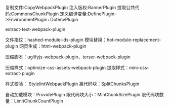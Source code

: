 




复制文件:CopyWebpackPlugin
注入版权:BannerPlugin
提取公共代码:CommonsChunkPlugin
定义编译变量:DefinePlugin->EnvironmentPlugin+DotenvPlugin


extract-text-webpack-plugin

文件指纹：hashed-module-ids-plugin
模块替换：hot-module-replacement-plugin
网页生成：html-webpack-plugin

压缩脚本：uglifyjs-webpack-plugin、terser-webpack-plugin

压缩样式：optimize-css-assets-webpack-plugin
提取样式：mini-css-extract-plugin

样式校验：
StylelintWebpackPlugin
离代码块：SplitChunksPlugin

自动加载模块：ProvidePlugin
限代码块大小：MinChunkSizePlugin
限代码块数量：LimitChunkCountPlugin

